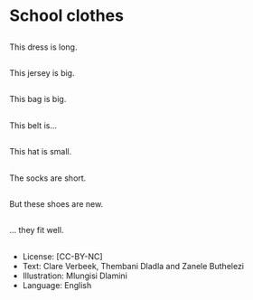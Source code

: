 # School clothes

##
This dress is long.

##
This jersey is big.

##
This bag is big.

##
This belt is...

##
This hat is small.

##
The socks are short.

##
But these shoes are new.

##
... they fit well.

##
* License: [CC-BY-NC]
* Text: Clare Verbeek, Thembani Dladla and Zanele Buthelezi
* Illustration: Mlungisi Dlamini
* Language: English
